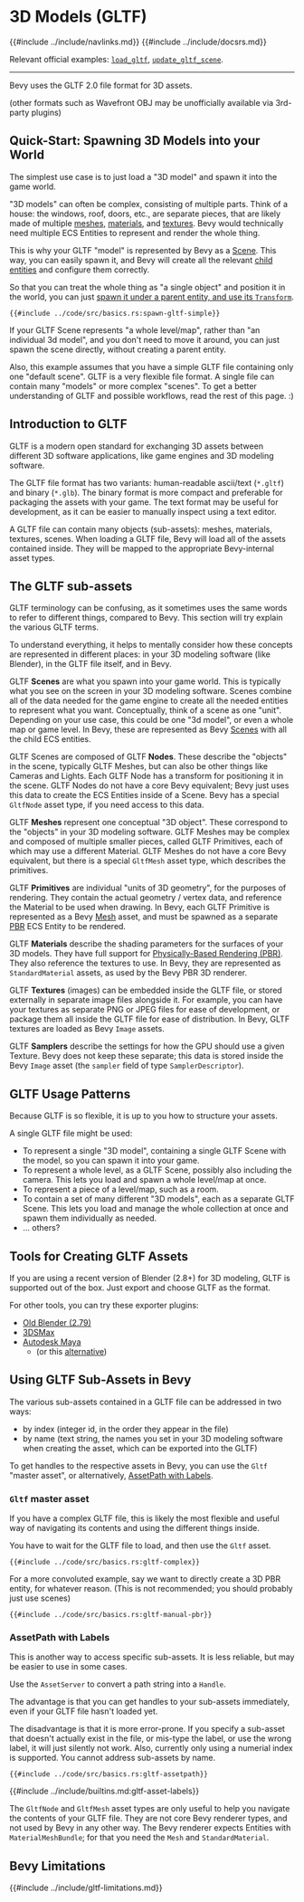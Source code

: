 # 3D Models (GLTF)

{{#include ../include/navlinks.md}}
{{#include ../include/docsrs.md}}

Relevant official examples:
[`load_gltf`](https://github.com/bevyengine/bevy/blob/latest/examples/3d/load_gltf.rs),
[`update_gltf_scene`](https://github.com/bevyengine/bevy/blob/latest/examples/3d/update_gltf_scene.rs).

---

Bevy uses the GLTF 2.0 file format for 3D assets.

(other formats such as Wavefront OBJ may be unofficially available via 3rd-party plugins)

## Quick-Start: Spawning 3D Models into your World

The simplest use case is to just load a "3D model" and spawn it into the game world.

"3D models" can often be complex, consisting of multiple parts. Think of a
house: the windows, roof, doors, etc., are separate pieces, that are likely
made of multiple [meshes](./meshes.md), [materials](./materials.md), and
[textures](./textures.md). Bevy would technically need multiple ECS Entities
to represent and render the whole thing.

This is why your GLTF "model" is represented by Bevy as a [Scene](./scenes.md).
This way, you can easily spawn it, and Bevy will create all the relevant [child
entities](../programming/parent-child.md) and configure them correctly.

So that you can treat the whole thing as "a single object" and position
it in the world, you can just [spawn it under a parent entity, and use its
`Transform`](./transforms.md#bevys-transforms).

```rust,no_run,noplayground
{{#include ../code/src/basics.rs:spawn-gltf-simple}}
```

If your GLTF Scene represents "a whole level/map", rather than "an individual
3d model", and you don't need to move it around, you can just spawn the
scene directly, without creating a parent entity.

Also, this example assumes that you have a simple GLTF file containing only
one "default scene". GLTF is a very flexible file format. A single file can
contain many "models" or more complex "scenes". To get a better understanding
of GLTF and possible workflows, read the rest of this page. :)

## Introduction to GLTF

GLTF is a modern open standard for exchanging 3D assets between different
3D software applications, like game engines and 3D modeling software.

The GLTF file format has two variants: human-readable ascii/text (`*.gltf`)
and binary (`*.glb`). The binary format is more compact and preferable
for packaging the assets with your game. The text format may be useful for
development, as it can be easier to manually inspect using a text editor.

A GLTF file can contain many objects (sub-assets): meshes, materials, textures,
scenes. When loading a GLTF file, Bevy will load all of the assets contained
inside. They will be mapped to the appropriate Bevy-internal asset types.

## The GLTF sub-assets

GLTF terminology can be confusing, as it sometimes uses the same words to
refer to different things, compared to Bevy. This section will try explain
the various GLTF terms.

To understand everything, it helps to mentally consider how these concepts are
represented in different places: in your 3D modeling software (like Blender),
in the GLTF file itself, and in Bevy.

GLTF **Scenes** are what you spawn into your game world. This is typically
what you see on the screen in your 3D modeling software. Scenes combine
all of the data needed for the game engine to create all the needed
entities to represent what you want. Conceptually, think of a scene as one
"unit". Depending on your use case, this could be one "3d model",
or even a whole map or game level. In Bevy, these are represented as Bevy
[Scenes](./scenes.md) with all the child ECS entities.

GLTF Scenes are composed of GLTF **Nodes**. These describe the "objects" in
the scene, typically GLTF Meshes, but can also be other things like Cameras
and Lights. Each GLTF Node has a transform for positioning it in the scene.
GLTF Nodes do not have a core Bevy equivalent; Bevy just uses this data to
create the ECS Entities inside of a Scene. Bevy has a special `GltfNode`
asset type, if you need access to this data.

GLTF **Meshes** represent one conceptual "3D object". These correspond to
the "objects" in your 3D modeling software. GLTF Meshes may be complex and
composed of multiple smaller pieces, called GLTF Primitives, each of which
may use a different Material. GLTF Meshes do not have a core Bevy equivalent,
but there is a special `GltfMesh` asset type, which describes the primitives.

GLTF **Primitives** are individual "units of 3D geometry", for the purposes of
rendering. They contain the actual geometry / vertex data, and reference the
Material to be used when drawing. In Bevy, each GLTF Primitive is represented
as a Bevy [Mesh](./meshes.md) asset, and must be spawned as a separate
[PBR](./pbr.md) ECS Entity to be rendered.

GLTF **Materials** describe the shading parameters for the surfaces of
your 3D models. They have full support for [Physically-Based Rendering
(PBR)](./pbr.md). They also reference the textures to use. In Bevy, they are
represented as `StandardMaterial` assets, as used by the Bevy PBR 3D renderer.

GLTF **Textures** (images) can be embedded inside the GLTF file, or stored
externally in separate image files alongside it. For example, you can have
your textures as separate PNG or JPEG files for ease of development, or
package them all inside the GLTF file for ease of distribution. In Bevy,
GLTF textures are loaded as Bevy `Image` assets.

GLTF **Samplers** describe the settings for how the GPU should use a
given Texture. Bevy does not keep these separate; this data is stored inside
the Bevy `Image` asset (the `sampler` field of type `SamplerDescriptor`).

## GLTF Usage Patterns

Because GLTF is so flexible, it is up to you how to structure your assets.

A single GLTF file might be used:
  - To represent a single "3D model", containing a single
    GLTF Scene with the model, so you can spawn it into your game.
  - To represent a whole level, as a GLTF Scene, possibly also including
    the camera. This lets you load and spawn a whole level/map at once.
  - To represent a piece of a level/map, such as a room.
  - To contain a set of many different "3D models", each as a separate GLTF Scene.
    This lets you load and manage the whole collection at once and spawn them individually as needed.
  - ... others?

## Tools for Creating GLTF Assets

If you are using a recent version of Blender (2.8+) for 3D modeling, GLTF
is supported out of the box. Just export and choose GLTF as the format.

For other tools, you can try these exporter plugins:
  - [Old Blender (2.79)](https://doc.babylonjs.com/extensions/Exporters/Blender_to_glTF)
  - [3DSMax](https://doc.babylonjs.com/extensions/Exporters/3DSMax_to_glTF)
  - [Autodesk Maya](https://doc.babylonjs.com/extensions/Exporters/Maya_to_glTF)
    - (or this [alternative](https://kashika.co.jp/product/gltfexporter/))

## Using GLTF Sub-Assets in Bevy

The various sub-assets contained in a GLTF file can be addressed in two ways:
  - by index (integer id, in the order they appear in the file)
  - by name (text string, the names you set in your 3D modeling software
    when creating the asset, which can be exported into the GLTF)

To get handles to the respective assets in Bevy, you can use the `Gltf` "master
asset", or alternatively, [AssetPath with Labels](./assets.md#assetpath-and-labels).

### `Gltf` master asset

If you have a complex GLTF file, this is likely the most flexible and useful
way of navigating its contents and using the different things inside.

You have to wait for the GLTF file to load, and then use the `Gltf` asset.

```rust,no_run,noplayground
{{#include ../code/src/basics.rs:gltf-complex}}
```

For a more convoluted example, say we want to directly create a 3D PBR
entity, for whatever reason. (This is not recommended; you should probably
just use scenes)

```rust,no_run,noplayground
{{#include ../code/src/basics.rs:gltf-manual-pbr}}
```

### AssetPath with Labels

This is another way to access specific sub-assets. It is less reliable,
but may be easier to use in some cases.

Use the `AssetServer` to convert a path string into a `Handle`.

The advantage is that you can get handles to your sub-assets immediately,
even if your GLTF file hasn't loaded yet.

The disadvantage is that it is more error-prone. If you specify a sub-asset
that doesn't actually exist in the file, or mis-type the label, or use the
wrong label, it will just silently not work. Also, currently only using a
numerial index is supported. You cannot address sub-assets by name.

```rust,no_run,noplayground
{{#include ../code/src/basics.rs:gltf-assetpath}}
```

{{#include ../include/builtins.md:gltf-asset-labels}}

The `GltfNode` and `GltfMesh` asset types are only useful to help you navigate
the contents of your GLTF file. They are not core Bevy renderer types, and
not used by Bevy in any other way. The Bevy renderer expects Entities with
`MaterialMeshBundle`; for that you need the `Mesh` and `StandardMaterial`.

## Bevy Limitations

{{#include ../include/gltf-limitations.md}}
